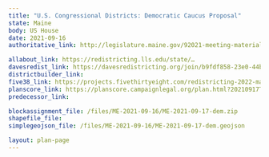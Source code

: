 ```yaml
---
title: "U.S. Congressional Districts: Democratic Caucus Proposal"
state: Maine
body: US House
date: 2021-09-16
authoritative_link: http://legislature.maine.gov/92021-meeting-materials/91621-proposed-maps

allabout_link: https://redistricting.lls.edu/state/…
davesredist_link: https://davesredistricting.org/join/b9fdf858-23e0-44bd-a936-665648581c1e
districtbuilder_link: 
five38_link: https://projects.fivethirtyeight.com/redistricting-2022-maps/maine/democratic_proposal/
planscore_link: https://planscore.campaignlegal.org/plan.html?20210917T174025.448582124Z
predecessor_link: 

blockassignment_file: /files/ME-2021-09-16/ME-2021-09-17-dem.zip
shapefile_file: 
simplegeojson_file: /files/ME-2021-09-16/ME-2021-09-17-dem.geojson

layout: plan-page
---
```

